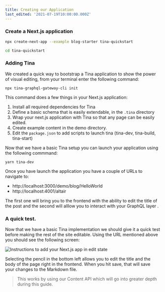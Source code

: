 ```yaml
---
title: Creating our Application
last_edited: '2021-07-19T10:00:00.000Z'
---
```


### Create a Next.js application

```bash
npx create-next-app --example blog-starter tina-quickstart

cd tina-quickstart
```

### Adding Tina

We created a quick way to bootstrap a Tina application to show the power of visual editing, from your terminal enter the following command:

```bash,copy
npx tina-graphql-gateway-cli init
```

This command does a few things in your Next.js application:

1. Install all required dependencies for Tina
2. Define a basic schema that is easily extendable, in the `.tina` directory
3. Wrap your next.js application with Tina so that any page can be easily edited.
4. Create example content in the demo directory.
5. Edit the `package.json` to add scripts to launch tina (tina-dev, tina-build, tina-start)

Now that we have a basic Tina setup you can launch your application using the following commmand:

```bash,copy
yarn tina-dev
```

Once you have launch the application you have a couple of URLs to navigate to:

- http://localhost:3000/demo/blog/HelloWorld
- http://localhost:4001/altair

The first one will bring you to the frontend with the ability to edit the title of the post and the second will alllow you to interact with your GraphQL layer .

### A quick test.

Now that we have a basic Tina implementation we should give it a quick test before making the rest of the site editable. Using the URL mentioned above you should see the following screen:

![Instructions to add your Next.js app in edit state](https://res.craft.do/user/full/c67cad1b-6dc6-4909-0f8e-19d468ba9fd4/doc/A8636858-4B8D-4C7C-839D-30ACB08EFBD3/40389D93-8802-4E63-A184-8ADA6FD88114_2/Screen%20Shot%202021-07-12%20at%2010.29.18%20AM.png)

Selecting the pencil in the bottom left allows you to edit the title and the body of the page right in the frontend. When you hit save, that will save your changes to the Markdown file.

> This works by using our Content API which will go into greater depth during this guide.